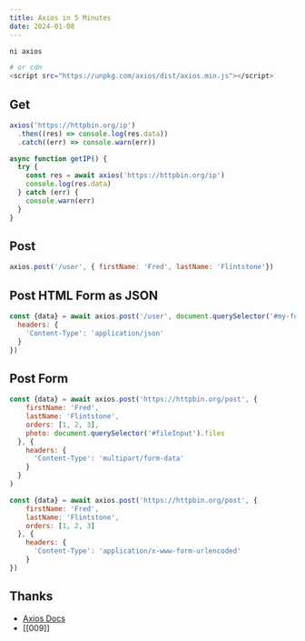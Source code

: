```yaml
---
title: Axios in 5 Minutes
date: 2024-01-08
---
```


```sh
ni axios

# or cdn
<script src="https://unpkg.com/axios/dist/axios.min.js"></script>
```

## Get

```js
axios('https://httpbin.org/ip')
  .then((res) => console.log(res.data))
  .catch((err) => console.warn(err))
```

```js
async function getIP() {
  try {
    const res = await axios('https://httpbin.org/ip')
    console.log(res.data)
  } catch (err) {
    console.warn(err)
  }
}
```

## Post

```js
axios.post('/user', { firstName: 'Fred', lastName: 'Flintstone'})
```

## Post HTML Form as JSON

```js
const {data} = await axios.post('/user', document.querySelector('#my-form'), {
  headers: {
    'Content-Type': 'application/json'
  }
})
```

## Post Form

```js
const {data} = await axios.post('https://httpbin.org/post', {
    firstName: 'Fred',
    lastName: 'Flintstone',
    orders: [1, 2, 3],
    photo: document.querySelector('#fileInput').files
  }, {
    headers: {
      'Content-Type': 'multipart/form-data'
    }
  }
)
```

```js
const {data} = await axios.post('https://httpbin.org/post', {
    firstName: 'Fred',
    lastName: 'Flintstone',
    orders: [1, 2, 3]
  }, {
    headers: {
      'Content-Type': 'application/x-www-form-urlencoded'
    }
})
```



## Thanks

- [Axios Docs](https://axios-http.com/docs/intro)
- [[009]]